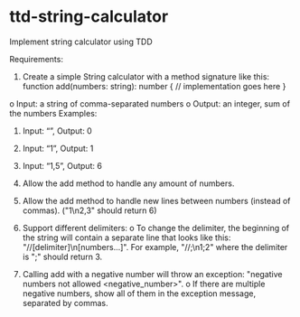 # ttd-string-calculator
Implement string calculator using TDD

Requirements:
1. Create a simple String calculator with a method signature like this:
function add(numbers: string): number {
// implementation goes here
}

o Input: a string of comma-separated numbers
o Output: an integer, sum of the numbers
Examples:

1. Input: “”, Output: 0
2. Input: “1”, Output: 1
3. Input: “1,5”, Output: 6

2. Allow the add method to handle any amount of numbers.
3. Allow the add method to handle new lines between numbers (instead of commas).
("1\n2,3" should return 6)
4. Support different delimiters:
o To change the delimiter, the beginning of the string will contain a separate
line that looks like this: "//[delimiter]\n[numbers...]". For example, "//;\n1;2" where
the delimiter is ";" should return 3.

5. Calling add with a negative number will throw an exception: "negative numbers not
allowed <negative_number>".
o If there are multiple negative numbers, show all of them in the exception
message, separated by commas.
